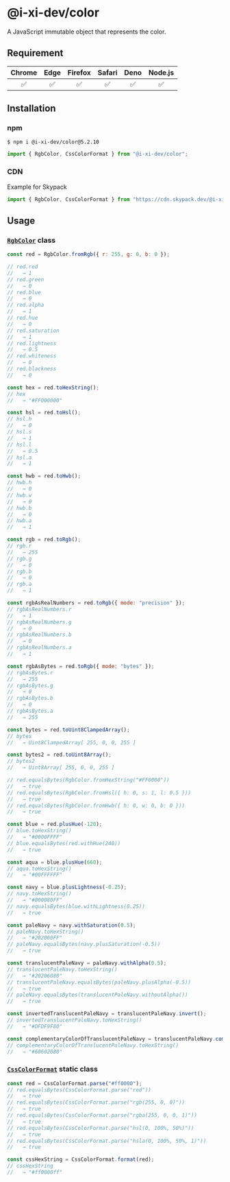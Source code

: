 # @i-xi-dev/color

A JavaScript immutable object that represents the color.


## Requirement

| Chrome | Edge | Firefox | Safari | Deno | Node.js |
| :---: | :---: | :---: | :---: | :---: | :---: |
| ✅ | ✅ | ✅ | ✅ | ✅ | ✅ |


## Installation

### npm

```console
$ npm i @i-xi-dev/color@5.2.10
```

```javascript
import { RgbColor, CssColorFormat } from "@i-xi-dev/color";
```

### CDN

Example for Skypack
```javascript
import { RgbColor, CssColorFormat } from "https://cdn.skypack.dev/@i-xi-dev/color@5.2.10";
```

## Usage

### [`RgbColor`](https://doc.deno.land/https://raw.githubusercontent.com/i-xi-dev/color.es/5.2.10/mod.ts/~/RgbColor) class

```javascript
const red = RgbColor.fromRgb({ r: 255, g: 0, b: 0 });

// red.red
//   → 1
// red.green
//   → 0
// red.blue
//   → 0
// red.alpha
//   → 1
// red.hue
//   → 0
// red.saturation
//   → 1
// red.lightness
//   → 0.5
// red.whiteness
//   → 0
// red.blackness
//   → 0

const hex = red.toHexString();
// hex
//   → "#FF000000"

const hsl = red.toHsl();
// hsl.h
//   → 0
// hsl.s
//   → 1
// hsl.l
//   → 0.5
// hsl.a
//   → 1

const hwb = red.toHwb();
// hwb.h
//   → 0
// hwb.w
//   → 0
// hwb.b
//   → 0
// hwb.a
//   → 1

const rgb = red.toRgb();
// rgb.r
//   → 255
// rgb.g
//   → 0
// rgb.b
//   → 0
// rgb.a
//   → 1

const rgbAsRealNumbers = red.toRgb({ mode: "precision" });
// rgbAsRealNumbers.r
//   → 1
// rgbAsRealNumbers.g
//   → 0
// rgbAsRealNumbers.b
//   → 0
// rgbAsRealNumbers.a
//   → 1

const rgbAsBytes = red.toRgb({ mode: "bytes" });
// rgbAsBytes.r
//   → 255
// rgbAsBytes.g
//   → 0
// rgbAsBytes.b
//   → 0
// rgbAsBytes.a
//   → 255

const bytes = red.toUint8ClampedArray();
// bytes
//   → Uint8ClampedArray[ 255, 0, 0, 255 ]

const bytes2 = red.toUint8Array();
// bytes2
//   → Uint8Array[ 255, 0, 0, 255 ]

// red.equalsBytes(RgbColor.fromHexString("#FF0000"))
//   → true
// red.equalsBytes(RgbColor.fromHsl({ h: 0, s: 1, l: 0.5 }))
//   → true
// red.equalsBytes(RgbColor.fromHwb({ h: 0, w: 0, b: 0 }))
//   → true

const blue = red.plusHue(-120);
// blue.toHexString()
//   → "#0000FFFF"
// blue.equalsBytes(red.withHue(240))
//   → true

const aqua = blue.plusHue(660);
// aqua.toHexString()
//   → "#00FFFFFF"

const navy = blue.plusLightness(-0.25);
// navy.toHexString()
//   → "#000080FF"
// navy.equalsBytes(blue.withLightness(0.25))
//   → true

const paleNavy = navy.withSaturation(0.5);
// paleNavy.toHexString()
//   → "#202060FF"
// paleNavy.equalsBytes(navy.plusSaturation(-0.5))
//   → true

const translucentPaleNavy = paleNavy.withAlpha(0.5);
// translucentPaleNavy.toHexString()
//   → "#20206080"
// translucentPaleNavy.equalsBytes(paleNavy.plusAlpha(-0.5))
//   → true
// paleNavy.equalsBytes(translucentPaleNavy.withoutAlpha())
//   → true

const invertedTranslucentPaleNavy = translucentPaleNavy.invert();
// invertedTranslucentPaleNavy.toHexString()
//   → "#DFDF9F80"

const complementaryColorOfTranslucentPaleNavy = translucentPaleNavy.complementary();
// complementaryColorOfTranslucentPaleNavy.toHexString()
//   → "#60602080"

```


### [`CssColorFormat`](https://doc.deno.land/https://raw.githubusercontent.com/i-xi-dev/color.es/5.2.10/mod.ts/~/CssColorFormat) static class

```javascript
const red = CssColorFormat.parse("#ff0000");
// red.equalsBytes(CssColorFormat.parse("red"))
//   → true
// red.equalsBytes(CssColorFormat.parse("rgb(255, 0, 0)"))
//   → true
// red.equalsBytes(CssColorFormat.parse("rgba(255, 0, 0, 1)"))
//   → true
// red.equalsBytes(CssColorFormat.parse("hsl(0, 100%, 50%)"))
//   → true
// red.equalsBytes(CssColorFormat.parse("hsla(0, 100%, 50%, 1)"))
//   → true

const cssHexString = CssColorFormat.format(red);
// cssHexString
//   → "#ff0000ff"

```
